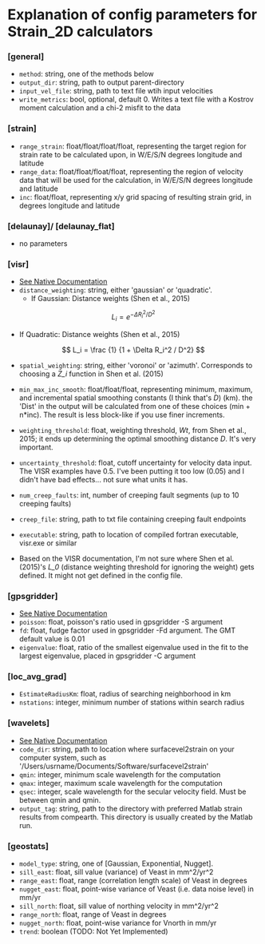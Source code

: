 
# Explanation of config parameters for Strain_2D calculators

### [general]
* ```method```: string, one of the methods below
* ```output_dir```: string, path to output parent-directory
* ```input_vel_file```: string, path to text file wtih input velocities
* ```write_metrics```: bool, optional, default 0. Writes a text file with a Kostrov moment calculation and a chi-2 misfit to the data

### [strain]
* ```range_strain```: float/float/float/float, representing the target region for strain rate to be calculated upon, in W/E/S/N degrees longitude and latitude
* ```range_data```: float/float/float/float, representing the region of velocity data that will be used for the calculation, in W/E/S/N degrees longitude and latitude
* ```inc```: float/float, representing x/y grid spacing of resulting strain grid, in degrees longitude and latitude 

### [delaunay]/ [delaunay_flat]
* no parameters

### [visr]
* [See Native Documentation](http://scec.ess.ucla.edu/~zshen/visr/visr.html)
* ```distance_weighting```: string, either 'gaussian' or 'quadratic'. 
  * If Gaussian: Distance weights (Shen et al., 2015) 

$$ L_i = e^{- \Delta R_i^2 / D^2} $$ 

  * If Quadratic: Distance weights (Shen et al., 2015)
  
$$ L_i = \frac {1} {1 + \Delta R_i^2 / D^2} $$ 

  * ```spatial_weighting```: string, either 'voronoi' or 'azimuth'. Corresponds to choosing a *Z_i* function in Shen et al. (2015)
  * ```min_max_inc_smooth```: float/float/float, representing minimum, maximum, and incremental spatial smoothing constants (I think that's *D*) (km).  the 'Dist' in the output will be calculated from one of these choices (min + n*inc). 
The result is less block-like if you use finer increments. 
  * ```weighting_threshold```: float, weighting threshold, *Wt*, from Shen et al., 2015; it ends up determining the optimal smoothing distance *D*. It's very important.
  * ```uncertainty_threshold```: float, cutoff uncertainty for velocity data input. The VISR examples have 0.5. I've been putting it too low (0.05) and I didn't have bad effects... not sure what units it has. 
  * ```num_creep_faults```: int, number of creeping fault segments (up to 10 creeping faults)
  * ```creep_file```: string, path to txt file containing creeping fault endpoints
  * ```executable```: string, path to location of compiled fortran executable, visr.exe or similar

  * Based on the VISR documentation, I'm not sure where Shen et al. (2015)'s *L_0* (distance weighting threshold for ignoring the weight) gets defined. It might not get defined in the config file. 

### [gpsgridder]
* [See Native Documentation](http://gmt.soest.hawaii.edu/doc/latest/supplements/potential/gpsgridder.html) 
* ```poisson```: float, poisson's ratio used in gpsgridder -S argument
* ```fd```: float, fudge factor used in gpsgridder -Fd argument. The GMT default value is 0.01
* ```eigenvalue```: float, ratio of the smallest eigenvalue used in the fit to the largest eigenvalue, placed in gpsgridder -C argument 


### [loc_avg_grad]
* ```EstimateRadiusKm```: float, radius of searching neighborhood in km
* ```nstations```: integer, minimum number of stations within search radius 

### [wavelets]

* [See Native Documentation](https://github.com/carltape/surfacevel2strain/blob/master/USER_INFO/surfacevel2strain_manual.pdf)
* ```code_dir```: string, path to location where surfacevel2strain on your computer system, such as '/Users/usrname/Documents/Software/surfacevel2strain'
* ```qmin```: integer, minimum scale wavelength for the computation 
* ```qmax```: integer, maximum scale wavelength for the computation
* ```qsec```: integer, scale wavelength for the secular velocity field. Must be between qmin and qmin. 
* ```output_tag```: string, path to the directory with preferred Matlab strain results from compearth. This directory is usually created by the Matlab run. 

### [geostats]
* ```model_type```: string, one of [Gaussian, Exponential, Nugget].
* ```sill_east```: float, sill value (variance) of Veast in mm^2/yr^2 
* ```range_east```: float, range (correlation length scale) of Veast in degrees
* ```nugget_east```: float, point-wise variance of Veast (i.e. data noise level) in mm/yr
* ```sill_north```: float, sill value of northing velocity in mm^2/yr^2 
* ```range_north```: float, range of Veast in degrees 
* ```nugget_north```: float, point-wise variance for Vnorth in mm/yr
* ```trend```: boolean (TODO: Not Yet Implemented)
